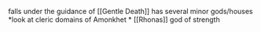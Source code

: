 falls under the guidance of [[Gentle Death]]
has several minor gods/houses *look at cleric domains of Amonkhet *
[[Rhonas]] god of strength